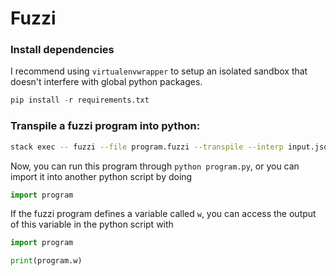 # Fuzzi

### Install dependencies

I recommend using `virtualenvwrapper` to setup an isolated sandbox that doesn't
interfere with global python packages.

```python
pip install -r requirements.txt
```

### Transpile a fuzzi program into python:

```bash
stack exec -- fuzzi --file program.fuzzi --transpile --interp input.json > program.py
```

Now, you can run this program through `python program.py`, or you can import it
into another python script by doing

```python
import program
```

If the fuzzi program defines a variable called `w`, you can access the output of
this variable in the python script with

```python
import program

print(program.w)
```
